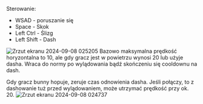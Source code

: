 Sterowanie:
- WSAD - poruszanie się
- Space - Skok
- Left Ctrl - Ślizg
- Left Shift - Dash

![Zrzut ekranu 2024-09-08 025205](https://github.com/user-attachments/assets/ee075fd2-19e2-4c98-96af-0b15e5ab6f4f)
Bazowo maksymalna prędkość horyzontalna to 10, ale gdy gracz jest w powietrzu wynosi 20 lub użyje dasha. Wraca do normy po wylądowania bądź skończeniu się cooldownu na dash.

Gdy gracz bunny hopuje, zeruje czas odnowienia dasha. Jeśli połączy, to z dashowanie tuż przed wylądowaniem, może utrzymać prędkość przy ok. 20.
![Zrzut ekranu 2024-09-08 024737](https://github.com/user-attachments/assets/12be9898-330d-40bc-8a28-5e776911a765)
